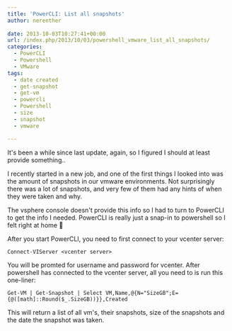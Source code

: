 ```yaml
---
title: 'PowerCLI: List all snapshots'
author: nerenther
 
date: 2013-10-03T10:27:41+00:00
url: /index.php/2013/10/03/powershell_vmware_list_all_snapshots/
categories:
  - PowerCLI
  - Powershell
  - VMware
tags:
  - date created
  - get-snapshot
  - get-vm
  - powercli
  - Powershell
  - size
  - snapshot
  - vmware

---
```

It's been a while since last update, again, so I figured I should at least provide something..

I recently started in a new job, and one of the first things I looked into was the amount of snapshots in our vmware environments. Not surprisingly there was a lot of snapshots, and very few of them had any hints of when they were taken and why.

The vsphere console doesn't provide this info so I had to turn to PowerCLI to get the info I needed. PowerCLI is really just a snap-in to powershell so I felt right at home 🙂

After you start PowerCLI, you need to first connect to your vcenter server:

 ```
Connect-VIServer <vcenter server> 
```

You will be promted for username and password for vcenter. After powershell has connected to the vcenter server, all you need to is run this one-liner:

 ```
Get-VM | Get-Snapshot | Select VM,Name,@{N="SizeGB";E={@([math]::Round($_.SizeGB))}},Created 
```

This will return a list of all vm's, their snapshots, size of the snapshots and the date the snapshot was taken.